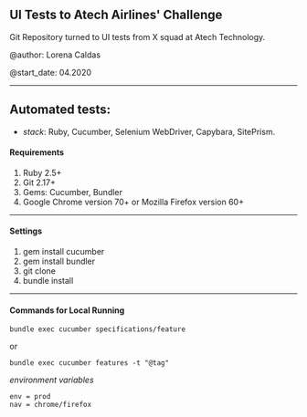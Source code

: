 ## UI Tests to Atech Airlines' Challenge

Git Repository turned to UI tests from X squad at Atech Technology.


@author:  Lorena Caldas

@start_date: 04.2020



---
## Automated tests: 
* _stack_: Ruby, Cucumber, Selenium WebDriver, Capybara, SitePrism.


#### Requirements

1. Ruby 2.5+
2. Git 2.17+
3. Gems: Cucumber, Bundler
4. Google Chrome version 70+ or Mozilla Firefox version 60+
---

#### Settings

1. gem install cucumber
2. gem install bundler
3. git clone
4. bundle install 

---

#### Commands for Local Running
```
bundle exec cucumber specifications/feature
```

or 

```
bundle exec cucumber features -t "@tag"
```

 _environment variables_

```
env = prod
nav = chrome/firefox
```


